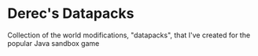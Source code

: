 # Derec's Datapacks
 Collection of the world modifications, "datapacks", that I've created for the popular Java sandbox game
